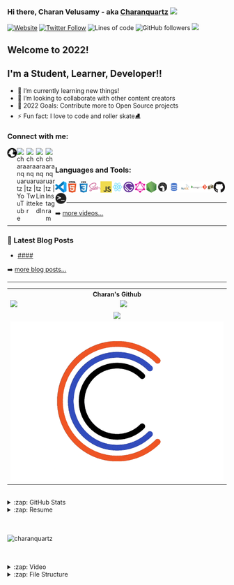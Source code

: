 ### Hi there, Charan Velusamy - aka [Charanquartz][website] <img src="https://media.giphy.com/media/hvRJCLFzcasrR4ia7z/giphy.gif" width="25px">

[![Website](https://img.shields.io/website?label=charanquartz.me&style=for-the-badge&url=https%3A%2F%2Fcharanquartz.me)](https://charanquartz.me)
[![Twitter Follow](https://img.shields.io/twitter/follow/charanquartz?color=1DA1F2&logo=twitter&style=for-the-badge)](https://twitter.com/intent/follow?original_referer=https%3A%2F%2Fgithub.com%2Fcharanquartz&screen_name=charanquartz)
![Lines of code](https://img.shields.io/tokei/lines/github/charanquartz/Git?style=for-the-badge)
![GitHub followers](https://img.shields.io/github/followers/charanquartz?color=red&label=Github%20followers&logoColor=red&style=for-the-badge)
[![](https://visitcount.itsvg.in/api?id=charanquartz&icon=0&color=0)](https://visitcount.itsvg.in)
<!--
[![pages-build-deployment](https://github.com/charanquartz/charanquartz/actions/workflows/pages/pages-build-deployment/badge.svg?branch=main)](https://github.com/charanquartz/charanquartz/actions/workflows/pages/pages-build-deployment)
-->
## Welcome to 2022!
## I'm a Student, Learner, Developer!!

<!-- - 🔭 I just launched my first course: [Become A VS Code SuperHero!][course]! -->
- 🌱 I’m currently learning new things!
- 👯 I’m looking to collaborate with other content creators
- 🥅 2022 Goals: Contribute more to Open Source projects
- ⚡ Fun fact: I love to code and roller skate⛸ 

### Connect with me:

[<img align="left" alt="charanquartz" width="22px" src="https://raw.githubusercontent.com/iconic/open-iconic/master/svg/globe.svg" />][website]
[<img align="left" alt="charanquartz | YouTube" width="22px" src="https://cdn.jsdelivr.net/npm/simple-icons@v3/icons/youtube.svg" />][youtube]
[<img align="left" alt="charanquartz | Twitter" width="22px" src="https://cdn.jsdelivr.net/npm/simple-icons@v3/icons/twitter.svg" />][twitter]
[<img align="left" alt="charanquartz | LinkedIn" width="22px" src="https://cdn.jsdelivr.net/npm/simple-icons@v3/icons/linkedin.svg" />][linkedin]
[<img align="left" alt="charanquartz | Instagram" width="22px" src="https://cdn.jsdelivr.net/npm/simple-icons@v3/icons/instagram.svg" />][instagram]

<br />

### Languages and Tools:

[<img align="left" alt="Visual Studio Code" width="26px" src="https://raw.githubusercontent.com/github/explore/80688e429a7d4ef2fca1e82350fe8e3517d3494d/topics/visual-studio-code/visual-studio-code.png" />][webdevplaylist]
[<img align="left" alt="HTML5" width="26px" src="https://raw.githubusercontent.com/github/explore/80688e429a7d4ef2fca1e82350fe8e3517d3494d/topics/html/html.png" />][webdevplaylist]
[<img align="left" alt="CSS3" width="26px" src="https://raw.githubusercontent.com/github/explore/80688e429a7d4ef2fca1e82350fe8e3517d3494d/topics/css/css.png" />][cssplaylist]
[<img align="left" alt="Sass" width="26px" src="https://raw.githubusercontent.com/github/explore/80688e429a7d4ef2fca1e82350fe8e3517d3494d/topics/sass/sass.png" />][cssplaylist]
[<img align="left" alt="JavaScript" width="26px" src="https://raw.githubusercontent.com/github/explore/80688e429a7d4ef2fca1e82350fe8e3517d3494d/topics/javascript/javascript.png" />][jsplaylist]
[<img align="left" alt="React" width="26px" src="https://raw.githubusercontent.com/github/explore/80688e429a7d4ef2fca1e82350fe8e3517d3494d/topics/react/react.png" />][reactplaylist]
[<img align="left" alt="Gatsby" width="26px" src="https://raw.githubusercontent.com/github/explore/e94815998e4e0713912fed477a1f346ec04c3da2/topics/gatsby/gatsby.png" />][webdevplaylist]
[<img align="left" alt="GraphQL" width="26px" src="https://raw.githubusercontent.com/github/explore/80688e429a7d4ef2fca1e82350fe8e3517d3494d/topics/graphql/graphql.png" />][webdevplaylist]
[<img align="left" alt="Node.js" width="26px" src="https://raw.githubusercontent.com/github/explore/80688e429a7d4ef2fca1e82350fe8e3517d3494d/topics/nodejs/nodejs.png" />][webdevplaylist]
[<img align="left" alt="Deno" width="26px" src="https://raw.githubusercontent.com/github/explore/361e2821e2dea67711cde99c9c40ed357061cf27/topics/deno/deno.png" />][webdevplaylist]
[<img align="left" alt="SQL" width="26px" src="https://raw.githubusercontent.com/github/explore/80688e429a7d4ef2fca1e82350fe8e3517d3494d/topics/sql/sql.png" />][webdevplaylist]
[<img align="left" alt="MySQL" width="26px" src="https://raw.githubusercontent.com/github/explore/80688e429a7d4ef2fca1e82350fe8e3517d3494d/topics/mysql/mysql.png" />][webdevplaylist]
[<img align="left" alt="MongoDB" width="26px" src="https://raw.githubusercontent.com/github/explore/80688e429a7d4ef2fca1e82350fe8e3517d3494d/topics/mongodb/mongodb.png" />][webdevplaylist]
[<img align="left" alt="Git" width="26px" src="https://raw.githubusercontent.com/github/explore/80688e429a7d4ef2fca1e82350fe8e3517d3494d/topics/git/git.png" />][webdevplaylist]
[<img align="left" alt="GitHub" width="26px" src="https://raw.githubusercontent.com/github/explore/78df643247d429f6cc873026c0622819ad797942/topics/github/github.png" />][webdevplaylist]
[<img align="left" alt="Terminal" width="26px" src="https://raw.githubusercontent.com/github/explore/80688e429a7d4ef2fca1e82350fe8e3517d3494d/topics/terminal/terminal.png" />][webdevplaylist]

<br />
<br />

---
<!--
### 📺 Latest YouTube Videos
-->
<!-- YOUTUBE:START --><!--
- [Visual Studio Code 2022 | Web Dev Setup | Top Extensions, Themes, Settings, Tips &amp; Tricks](https://www.youtube.com/watch?v=fJEbVCrEMSE)
- [STACKr News Weekly: 2022 Web Dev Roadmap 🛣, Sabotaging your career? 🐱‍👤, It&#39;s ok to take a break 🏖](https://www.youtube.com/watch?v=zrEKyscb15A)
- [NEW!! Web Developer Roadmap 2022 | Ultimate Guide To Starting A Career In Web Development](https://www.youtube.com/watch?v=7uJGjbkp0-U)
- [STACKr News Weekly: Inspiring Dev Stories 🚀, Create 10k NFT Collection without Web3 Knowledge! 🤯](https://www.youtube.com/watch?v=z2vpcQjpqno)
- [Top VS Code Updates | v1.63 Released!! | Tips &amp; Tricks 2021 &lpar;Visual Studio Code&rpar;](https://www.youtube.com/watch?v=q4F9OSon2n0)
  -->
<!-- YOUTUBE:END -->

➡️ [more videos...](https://videos.charanquartz.me)<!-- Still in development -->
 
---

### 📕 Latest Blog Posts

<!-- BLOG-POST-LIST:START -->
- [####](https://dev.to/charanquartz/-4lmm)
<!-- BLOG-POST-LIST:END -->

➡️ [more blog posts...](https://charanquartz.me/blogs)

---

<!-- readme.test -->



[website]: https://charanquartz.me
[course]: http://vsCodeHero.com
[twitter]: https://twitter.com/charanquartz
[youtube]: https://youtube.com/@charanquartz
[instagram]: https://instagram.com/charanquartz
[linkedin]: https://linkedin.com/in/charanquartz
[webdevplaylist]: <!--https://www.youtube.com/playlist?list=PLkwxH9e_vrAJ0WbEsFA9W3I1W-g_BTsbt -->
[jsplaylist]: <!--https://www.youtube.com/playlist?list=PLkwxH9e_vrALRJKu7wfXby3MKeflhTu6B -->
[cssplaylist]: <!--https://www.youtube.com/playlist?list=PLkwxH9e_vrALSdvZuEh6gqQdmDoDIoqz4 -->
[reactplaylist]: <!--https://www.youtube.com/playlist?list=PLkwxH9e_vrAK4TdffpxKY3QGyHCpxFcQ0 -->
<!--
- 💬 Ask me about ...
- 📫 How to reach me: ...
- 😄 Pronouns: ...
- ⚡ Fun fact: ...
-->
<!--
[![Charan's GitHub stats](https://charanquartz001.vercel.app/api?username=charanquartz)](https://github.com/charanquartz/github-readme-stats)


![Charan's GitHub stats](https://charanquartz001.vercel.app/api?username=charanquartz&hide=contribs,prs)


![Charan's GitHub stats](https://charanquartz001.vercel.app/api?username=charanquartz&count_private=true)


![Charan's GitHub stats](https://charanquartz001.vercel.app/api?username=charanquartz&show_icons=true)


![Charan's GitHub stats](https://charanquartz001.vercel.app/api?username=charanquartz&show_icons=true&theme=radical)
-->
<!-- Corrected one
![Anurag's GitHub stats](https://charanquartz001.vercel.app/api?username=charanquartz&theme=calm&show_icons=true)


[![Readme Card](https://charanquartz001.vercel.app/api/pin/?username=charanquartz&repo=github-readme-stats&theme=calm&show_icons=true)](https://github.com/charanquartz)

[![Top Langs](https://charanquartz001.vercel.app/api/top-langs/?username=charanquartz&theme=calm&show_icons=true&layout=compact)](https://github.com/charanquartz)
-->
<!--
[![charanquartz's wakatime stats](https://charanquartz001.vercel.app/api/wakatime?username=charanquartz&theme=calm&show_icons=true&layout=compact)](https://github.com/charanquartz/github-readme-stats)
-->

<table border="0" cellspacing="0"">
  <tr><th align="center"colspan="2"> Charan's Github</th></tr>
<tr><td>
<a href="https://github.com/charanquartz">
  <img  src="https://charanquartz001.vercel.app/api?username=charanquartz&theme=calm&show_icons=true" />
</a></td><td>
    <a href="https://github.com/charanquartz">
  <img  src="https://charanquartz001.vercel.app/api/top-langs/?username=charanquartz&theme=calm&show_icons=true&layout=compact" />
</a></td></tr><tr><td align="center"colspan="2">
<a href="https://github.com/charanquartz">
  <img align="center" src="https://charanquartz001.vercel.app/api/pin/?username=charanquartz&repo=github-readme-stats&theme=calm&show_icons=true" />
</a></td>
  </tr>
    <tr>
      <td align="center"colspan="2">
        <a href="https://github.com/charanquartz">
  <!--<img  src="https://charanquartz.me/assets/c.gif" /> -->
          <img  src="https://github.com/charanquartz/charanquartz/blob/main/c.gif" />
</a>
      </td>
    </tr>
</table>



<embed src="https://charanquartz.me/assets/music.mp3" loop="true" autostart="true" width="0" height="0">


<details>
  <summary>:zap: GitHub Stats</summary>

  <img align="left" alt="charanquartz's GitHub Stats" src="https://charanquartz001.vercel.app/api?username=charanquartz&hide=contribs,prs&theme=dark&show_icons=true" />

</details>
<!--

<details>
  <summary>:zap: Recent Activity</summary>

<!--START_SECTION:activity-->

<!--END_SECTION:activity-->
</details>

<details>
  <summary>:zap: Resume</summary>

  <a>  <img  src="https://github.com/charanquartz/charanquartz/blob/main/resume.png" /></a>

</details>
<br>
                                      </br>
   <p><img align="center" src="https://github-readme-streak-stats.herokuapp.com/?user=charanquartz&" alt="charanquartz" /></p>

<br>
</br>
<!--
[![Spotify](https://charanquartzspotify.vercel.app/api/spotify/?background_color=8b0000&border_color=ffffff)](https://open.spotify.com/user/bpxzj8w2w8k4nelmc7cg6dirq)           -->                          
                                      

                                      
                                      
                                      
 
<details>
  <summary>:zap: Video</summary>

  https://user-images.githubusercontent.com/63697628/147544698-f15da145-c076-4df8-b574-e28c01836e37.mp4/?background_color=8b0000&border_color=ffffff


</details>                                      
      <details>
  <summary>:zap: File Structure</summary>

  ![Visualization of this repo](./diagram.svg)


</details>  
                                      
                                                                           
                                      


                                      
                                   